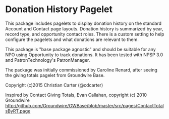 # Donation History Pagelet

This package includes pagelets to display donation history on the standard
Account and Contact page layouts. Donation history is summarized by year, 
record type, and opportunity contact roles. There is a custom setting to help
configure the pagelets and what donations are relevant to them.

This package is "base package agnostic" and should be suitable for any NPO
using Opportunity to track donations. It has been tested with NPSP 3.0 and
PatronTechnology's PatronManager.

The package was initially commissioned by Caroline Renard, after seeing the 
giving totals pagelet from Groundwire Base.

Copyright (c)2015 Christian Carter (@cdcarter)

Inspired by Contact Giving Totals, Evan Callahan, copyright (c) 2010 Groundwire
http://github.com/Groundwire/GWBase/blob/master/src/pages/ContactTotalsByRT.page
